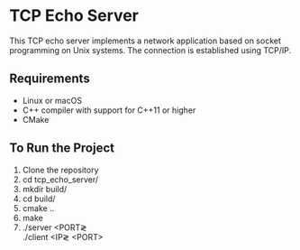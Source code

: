 # TCP Echo Server

This TCP echo server implements a network application based on socket programming on Unix systems. The connection is established using TCP/IP.

## Requirements

- Linux or macOS
- C++ compiler with support for C++11 or higher
- CMake

## To Run the Project

1. Clone the repository
2. cd tcp_echo_server/
3. mkdir build/
4. cd build/
5. cmake ..
6. make
7. ./server &lt;PORT&gl; <br>
   ./client &lt;IP&gl; &lt;PORT&gt;
